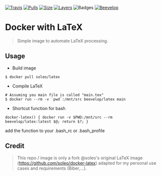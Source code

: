 [![Travis](https://shields.beevelop.com/travis/beevelop/docker-latex.svg?style=flat-square)](https://travis-ci.org/beevelop/docker-latex)
[![Pulls](https://shields.beevelop.com/docker/pulls/beevelop/latex.svg?style=flat-square)](https://links.beevelop.com/d-latex)
[![Size](https://shields.beevelop.com/docker/image/size/beevelop/latex/latest.svg?style=flat-square)](https://links.beevelop.com/d-latex)
[![Layers](https://shields.beevelop.com/docker/image/layers/beevelop/latex/latest.svg?style=flat-square)](https://links.beevelop.com/d-latex)
![Badges](https://shields.beevelop.com/badge/badges-6-brightgreen.svg?style=flat-square)
[![Beevelop](https://links.beevelop.com/honey-badge)](https://beevelop.com)

# Docker with LaTeX

> Simple image to automate LaTeX processing.

## Usage

- Build image

```shell
$ docker pull soleo/latex
``` 

- Compile LaTeX

```shell
# Assuming you main file is called "main.tex"
$ docker run --rm -v `pwd`:/mnt/src beevelop/latex main 
```

- Shortcut function for bash

```shell
docker-latex() { docker run -v $PWD:/mnt/src --rm  beevelop/latex:latest $@; return $?; }
```

add the function to your .bash_rc or .bash_profile

## Credit
> This repo / image is only a fork @soleo's original LaTeX image (https://github.com/soleo/docker-latex) adapted for my personal use cases and requirements (Biber,...).
